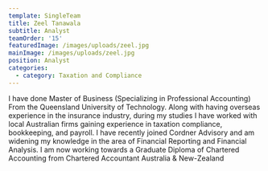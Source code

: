 ```yaml
---
template: SingleTeam
title: Zeel Tanawala
subtitle: Analyst
teamOrder: '15'
featuredImage: /images/uploads/zeel.jpg
mainImage: /images/uploads/zeel.jpg
position: Analyst
categories:
  - category: Taxation and Compliance
---
```

I have done Master of Business (Specializing in Professional Accounting) From the Queensland University of Technology. Along with having overseas experience in the insurance industry, during my studies I have worked with local Australian firms gaining experience in taxation compliance, bookkeeping, and payroll. I have recently joined Cordner Advisory and am widening my knowledge in the area of Financial Reporting and Financial Analysis. I am now working towards a Graduate Diploma of Chartered Accounting from Chartered Accountant Australia & New-Zealand
